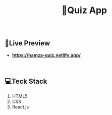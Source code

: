 # 
# <p align='center'>📝Quiz App</p>

<br/>


## 🔗Live Preview
- **https://hamza-quiz.netlify.app/**

<br/>

## 💻Teck Stack
1. HTML5
2. CSS
3. React.js
